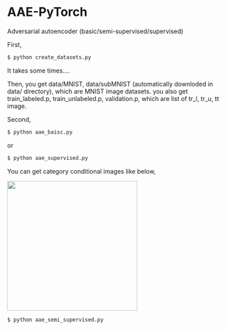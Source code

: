# AAE-PyTorch
Adversarial autoencoder (basic/semi-supervised/supervised)

First, 

```bash
$ python create_datasets.py
```
It takes some times....

Then, you get data/MNIST, data/subMNIST (automatically downloded in data/ directory), which are MNIST image datasets.
you also get train_labeled.p, train_unlabeled.p, validation.p, which are list of tr_l, tr_u, tt image.

Second,

```bash
$ python aae_baisc.py
```
or


```bash
$ python aae_supervised.py
```
You can get category conditional images like below,


<img src="https://user-images.githubusercontent.com/51259168/143198299-f0c87643-998e-4949-95f9-3c38be746091.png" width="300" height="300"/>


```bash
$ python aae_semi_supervised.py
```

